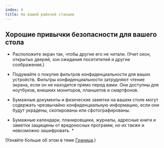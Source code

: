 ```yaml
---
index: 4
title: На вашей рабочей станции
---
```

## Хорошие привычки безопасности для вашего стола

- Расположите экран так, чтобы другие его не читали. (Учет окон, открытых дверей, зон ожидания посетителей и другие соображения.)

- Подумайте о покупке фильтров конфиденциальности для ваших устройств. Фильтры конфиденциальности затрудняют чтение экрана, если он не находится прямо перед вами. Они доступны для ноутбуков, внешних мониторов, планшетов и смартфонов.

- Бумажные документы и физические заметки на вашем столе могут содержать чрезвычайно конфиденциальную информацию, если они будут украдены, скопированы или сфотографированы.

* Бумажные календари, планировщики, журналы, адресные книги и заметки защищены от вредоносных программ, но их также и невозможно зашифровать. *

(Узнайте больше об этом в теме [Граница](umbrella://travel/borders).)
